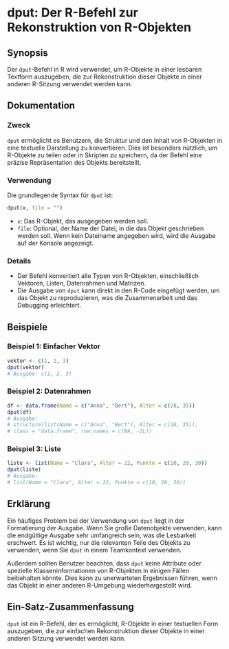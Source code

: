 <!--
Meta Description: # dput: Der R-Befehl zur Rekonstruktion von R-Objekten ## Synopsis Der `dput`-Befehl in R wird verwendet, um R-Objekte in einer lesbaren Textform ausz...
Meta Keywords: dput, der, die, ausgabe, von
-->

# dput: Der R-Befehl zur Rekonstruktion von R-Objekten

## Synopsis
Der `dput`-Befehl in R wird verwendet, um R-Objekte in einer lesbaren Textform auszugeben, die zur Rekonstruktion dieser Objekte in einer anderen R-Sitzung verwendet werden kann.

## Dokumentation
### Zweck
`dput` ermöglicht es Benutzern, die Struktur und den Inhalt von R-Objekten in eine textuelle Darstellung zu konvertieren. Dies ist besonders nützlich, um R-Objekte zu teilen oder in Skripten zu speichern, da der Befehl eine präzise Repräsentation des Objekts bereitstellt.

### Verwendung
Die grundlegende Syntax für `dput` ist:

```R
dput(x, file = "")
```

- `x`: Das R-Objekt, das ausgegeben werden soll.
- `file`: Optional, der Name der Datei, in die das Objekt geschrieben werden soll. Wenn kein Dateiname angegeben wird, wird die Ausgabe auf der Konsole angezeigt.

### Details
- Der Befehl konvertiert alle Typen von R-Objekten, einschließlich Vektoren, Listen, Datenrahmen und Matrizen.
- Die Ausgabe von `dput` kann direkt in den R-Code eingefügt werden, um das Objekt zu reproduzieren, was die Zusammenarbeit und das Debugging erleichtert.

## Beispiele
### Beispiel 1: Einfacher Vektor
```R
vektor <- c(1, 2, 3)
dput(vektor)
# Ausgabe: c(1, 2, 3)
```

### Beispiel 2: Datenrahmen
```R
df <- data.frame(Name = c("Anna", "Bert"), Alter = c(28, 35))
dput(df)
# Ausgabe:
# structure(list(Name = c("Anna", "Bert"), Alter = c(28, 35)), 
# class = "data.frame", row.names = c(NA, -2L))
```

### Beispiel 3: Liste
```R
liste <- list(Name = "Clara", Alter = 22, Punkte = c(10, 20, 30))
dput(liste)
# Ausgabe:
# list(Name = "Clara", Alter = 22, Punkte = c(10, 20, 30))
```

## Erklärung
Ein häufiges Problem bei der Verwendung von `dput` liegt in der Formatierung der Ausgabe. Wenn Sie große Datenobjekte verwenden, kann die endgültige Ausgabe sehr umfangreich sein, was die Lesbarkeit erschwert. Es ist wichtig, nur die relevanten Teile des Objekts zu verwenden, wenn Sie `dput` in einem Teamkontext verwenden.

Außerdem sollten Benutzer beachten, dass `dput` keine Attribute oder spezielle Klasseninformationen von R-Objekten in einigen Fällen beibehalten könnte. Dies kann zu unerwarteten Ergebnissen führen, wenn das Objekt in einer anderen R-Umgebung wiederhergestellt wird.

## Ein-Satz-Zusammenfassung
`dput` ist ein R-Befehl, der es ermöglicht, R-Objekte in einer textuellen Form auszugeben, die zur einfachen Rekonstruktion dieser Objekte in einer anderen Sitzung verwendet werden kann.